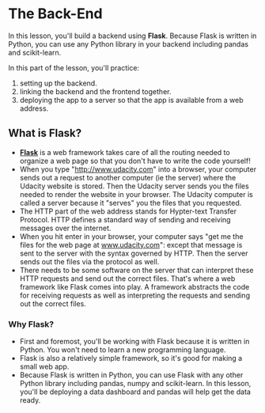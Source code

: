 # The Back-End

In this lesson, you'll build a backend using **Flask**. Because Flask is written in Python, you can use any Python library in your backend including pandas and scikit-learn.  

In this part of the lesson, you'll practice:
1. setting up the backend.
2. linking the backend and the frontend together.
3. deploying the app to a server so that the app is available from a web address.



## What is Flask?

- **[Flask](http://flask.pocoo.org/)** is a web framework takes care of all the routing needed to organize a web page so that you don't have to write the code yourself!
- When you type "http://www.udacity.com" into a browser, your computer sends out a request to another computer (ie the server) where the Udacity website is stored. Then the Udacity server sends you the files needed to render the website in your browser. The Udacity computer is called a server because it "serves" you the files that you requested.
- The HTTP part of the web address stands for Hypter-text Transfer Protocol. HTTP defines a standard way of sending and receiving messages over the internet.
- When you hit enter in your browser, your computer says "get me the files for the web page at www.udacity.com": except that message is sent to the server with the syntax governed by HTTP. Then the server sends out the files via the protocol as well.
- There needs to be some software on the server that can interpret these HTTP requests and send out the correct files. That's where a web framework like Flask comes into play. A framework abstracts the code for receiving requests as well as interpreting the requests and sending out the correct files.


### Why Flask?

* First and foremost, you'll be working with Flask because it is written in Python. You won't need to learn a new programming language.
* Flask is also a relatively simple framework, so it's good for making a small web app.
* Because Flask is written in Python, you can use Flask with any other Python library including pandas, numpy and scikit-learn. In this lesson, you'll be deploying a data dashboard and pandas will help get the data ready.
